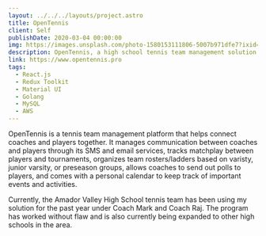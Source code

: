 ```yaml
---
layout: ../../../layouts/project.astro
title: OpenTennis
client: Self
publishDate: 2020-03-04 00:00:00
img: https://images.unsplash.com/photo-1580153111806-5007b971dfe7?ixid=MXwxMjA3fDB8MHxwaG90by1wYWdlfHx8fGVufDB8fHw%3D&ixlib=rb-1.2.1&auto=format&fit=crop&w=3067&q=80
description: OpenTennis, a high school tennis team management solution for coaches and players.
link: https://www.opentennis.pro
tags:
  - React.js
  - Redux Toolkit
  - Material UI
  - Golang
  - MySQL
  - AWS
---
```


OpenTennis is a tennis team management platform that helps connect coaches and players together. It manages communication between coaches and players through its SMS and email services, tracks matchplay between players and tournaments, organizes team rosters/ladders based on varisty, junior varsity, or preseason groups, allows coaches to send out polls to players, and comes with a personal calendar to keep track of important events and activities.

Currently, the Amador Valley High School tennis team has been using my solution for the past year under Coach Mark and Coach Raj. The program has worked without flaw and is also currently being expanded to other high schools in the area.
